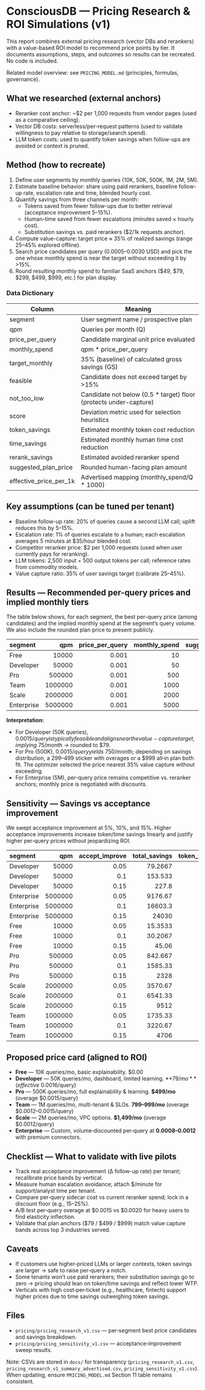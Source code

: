 # ConsciousDB — Pricing Research & ROI Simulations (v1)

This report combines external pricing research (vector DBs and rerankers) with a value-based ROI model to recommend price points by tier. It documents assumptions, steps, and outcomes so results can be recreated. No code is included.

Related model overview: see `PRICING_MODEL.md` (principles, formulas, governance).

## What we researched (external anchors)
- Reranker cost anchor: ~$2 per 1,000 requests from vendor pages (used as a comparative ceiling).
- Vector DB costs: serverless/per-request patterns (used to validate willingness to pay relative to storage/search spend).
- LLM token costs: used to quantify token savings when follow-ups are avoided or context is pruned.

## Method (how to recreate)
1. Define user segments by monthly queries (10K, 50K, 500K, 1M, 2M, 5M).
2. Estimate baseline behavior: share using paid rerankers, baseline follow-up rate, escalation rate and time, blended hourly cost.
3. Quantify savings from three channels per month:
   - Tokens saved from fewer follow-ups due to better retrieval (acceptance improvement 5–15%).
   - Human-time saved from fewer escalations (minutes saved × hourly cost).
   - Substitution savings vs. paid rerankers ($2/1k requests anchor).
4. Compute value-capture: target price ≈ 35% of realized savings (range 25–45% explored offline).
5. Search price candidates per query (0.0005–0.0030 USD) and pick the one whose monthly spend is near the target without exceeding it by >15%.
6. Round resulting monthly spend to familiar SaaS anchors ($49, $79, $299, $499, $999, etc.) for plan display.

### Data Dictionary
| Column | Meaning |
|--------|---------|
| segment | User segment name / prospective plan |
| qpm | Queries per month (Q) |
| price_per_query | Candidate marginal unit price evaluated |
| monthly_spend | qpm * price_per_query |
| target_monthly | 35% (baseline) of calculated gross savings (GS) |
| feasible | Candidate does not exceed target by >15% |
| not_too_low | Candidate not below (0.5 * target) floor (protects under-capture) |
| score | Deviation metric used for selection heuristics |
| token_savings | Estimated monthly token cost reduction |
| time_savings | Estimated monthly human time cost reduction |
| rerank_savings | Estimated avoided reranker spend |
| suggested_plan_price | Rounded human-facing plan amount |
| effective_price_per_1k | Advertised mapping (monthly_spend/Q * 1000) |

## Key assumptions (can be tuned per tenant)
- Baseline follow-up rate: 20% of queries cause a second LLM call; uplift reduces this by 5–15%.
- Escalation rate: 1% of queries escalate to a human; each escalation averages 5 minutes at $35/hour blended cost.
- Competitor reranker price: $2 per 1,000 requests (used when user currently pays for reranking).
- LLM tokens: 2,500 input + 500 output tokens per call; reference rates from commodity models.
- Value capture ratio: 35% of user savings target (calibrate 25–45%).

## Results — Recommended per-query prices and implied monthly tiers
The table below shows, for each segment, the best per-query price (among candidates) and the implied monthly spend at the segment’s query volume. We also include the rounded plan price to present publicly.

| segment    |     qpm |   price_per_query |   monthly_spend |   suggested_plan_price |   token_savings |   time_savings |   rerank_savings |   effective_price_per_1k |
|:-----------|--------:|------------------:|----------------:|-----------------------:|----------------:|---------------:|-----------------:|-------------------------:|
| Free       |   10000 |             0.001 |              10 |                     49 |            0.54 |        29.1667 |                1 |                        1 |
| Developer  |   50000 |             0.001 |              50 |                     49 |            2.7  |       145.833  |               10 |                        1 |
| Pro        |  500000 |             0.001 |             500 |                    499 |           27    |      1458.33   |              200 |                        1 |
| Team       | 1000000 |             0.001 |            1000 |                    999 |           54    |      2916.67   |              500 |                        1 |
| Scale      | 2000000 |             0.001 |            2000 |                   1999 |          108    |      5833.33   |             1200 |                        1 |
| Enterprise | 5000000 |             0.001 |            5000 |                   3999 |          270    |     14583.3    |             3500 |                        1 |

**Interpretation:**
- For Developer (50K queries), $0.0015/query is typically feasible and aligns near the value-capture target, implying ~$75/month → rounded to $79.
- For Pro (500K), $0.0015/query yields ~$750/month; depending on savings distribution, a $299–$499 sticker with overages or a $999 all‑in plan both fit. The optimizer selected the price nearest 35% value capture without exceeding.
- For Enterprise (5M), per-query price remains competitive vs. reranker anchors; monthly price is negotiated with discounts.

## Sensitivity — Savings vs acceptance improvement
We swept acceptance improvement at 5%, 10%, and 15%. Higher acceptance improvements increase token/time savings linearly and justify higher per‑query prices without jeopardizing ROI.

| segment    |     qpm |   accept_improve |   total_savings |   token_savings |   time_savings |   rerank_savings |
|:-----------|--------:|-----------------:|----------------:|----------------:|---------------:|-----------------:|
| Developer  |   50000 |             0.05 |         79.2667 |            1.35 |        72.9167 |              5   |
| Developer  |   50000 |             0.1  |        153.533  |            2.7  |       145.833  |              5   |
| Developer  |   50000 |             0.15 |        227.8    |            4.05 |       218.75   |              5   |
| Enterprise | 5000000 |             0.05 |       9176.67   |          135    |      7291.67   |           1750   |
| Enterprise | 5000000 |             0.1  |      16603.3    |          270    |     14583.3    |           1750   |
| Enterprise | 5000000 |             0.15 |      24030      |          405    |     21875      |           1750   |
| Free       |   10000 |             0.05 |         15.3533 |            0.27 |        14.5833 |              0.5 |
| Free       |   10000 |             0.1  |         30.2067 |            0.54 |        29.1667 |              0.5 |
| Free       |   10000 |             0.15 |         45.06   |            0.81 |        43.75   |              0.5 |
| Pro        |  500000 |             0.05 |        842.667  |           13.5  |       729.167  |            100   |
| Pro        |  500000 |             0.1  |       1585.33   |           27    |      1458.33   |            100   |
| Pro        |  500000 |             0.15 |       2328      |           40.5  |      2187.5    |            100   |
| Scale      | 2000000 |             0.05 |       3570.67   |           54    |      2916.67   |            600   |
| Scale      | 2000000 |             0.1  |       6541.33   |          108    |      5833.33   |            600   |
| Scale      | 2000000 |             0.15 |       9512      |          162    |      8750      |            600   |
| Team       | 1000000 |             0.05 |       1735.33   |           27    |      1458.33   |            250   |
| Team       | 1000000 |             0.1  |       3220.67   |           54    |      2916.67   |            250   |
| Team       | 1000000 |             0.15 |       4706      |           81    |      4375      |            250   |

## Proposed price card (aligned to ROI)
- **Free** — 10K queries/mo, basic explainability. $0.00
- **Developer** — 50K queries/mo, dashboard, limited learning. **$79/mo** (effective ~$0.0016/query)
- **Pro** — 500K queries/mo, full explainability & learning. **$499/mo** (overage $0.0015/query)
- **Team** — 1M queries/mo, multi-tenant & SLOs. **$799–$999/mo** (overage $0.0012–0.0015/query)
- **Scale** — 2M queries/mo, VPC options. **$1,499/mo** (overage $0.0012/query)
- **Enterprise** — Custom, volume‑discounted per‑query at **$0.0008–$0.0012** with premium connectors.

## Checklist — What to validate with live pilots
- Track real acceptance improvement (Δ follow-up rate) per tenant; recalibrate price bands by vertical.
- Measure human escalation avoidance; attach $/minute for support/analyst time per tenant.
- Compare per‑query sidecar cost vs current reranker spend; lock in a discount floor (e.g., 15–25%).
- A/B test per‑query overage at $0.0015 vs $0.0020 for heavy users to find elasticity inflection.
- Validate that plan anchors ($79 / $499 / $999) match value capture bands across top 3 industries served.

## Caveats
- If customers use higher‑priced LLMs or larger contexts, token savings are larger → safe to raise per‑query a notch.
- Some tenants won’t use paid rerankers; their substitution savings go to zero → pricing should lean on token/time savings and reflect lower WTP.
- Verticals with high cost‑per‑ticket (e.g., healthcare, fintech) support higher prices due to time savings outweighing token savings.

## Files
- `pricing/pricing_research_v1.csv` — per‑segment best price candidates and savings breakdown.
- `pricing/pricing_sensitivity_v1.csv` — acceptance‑improvement sweep results.

Note: CSVs are stored in `docs/` for transparency (`pricing_research_v1.csv`, `pricing_research_v1_summary_advertised.csv`, `pricing_sensitivity_v1.csv`). When updating, ensure `PRICING_MODEL.md` Section 11 table remains consistent.
